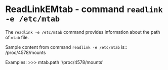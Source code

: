 ReadLinkEMtab - command ``readlink -e /etc/mtab``
=================================================

The ``readlink -e /etc/mtab`` command provides information about
the path of ``mtab`` file.

Sample content from command ``readlink -e /etc/mtab`` is::
    /proc/4578/mounts

Examples:
    >>> mtab.path
    '/proc/4578/mounts'